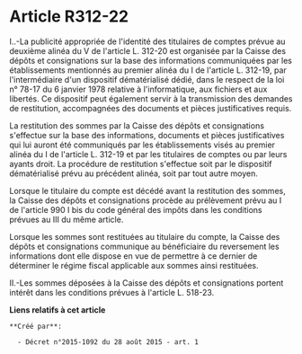 # Article R312-22

I..-La publicité appropriée de l'identité des titulaires de comptes prévue au deuxième alinéa du V de l'article L. 312-20 est
organisée par la Caisse des dépôts et consignations sur la base des informations communiquées par les établissements
mentionnés au premier alinéa du I de l'article L. 312-19, par l'intermédiaire d'un dispositif dématérialisé dédié, dans le
respect de la loi n° 78-17 du 6 janvier 1978 relative à l'informatique, aux fichiers et aux libertés. Ce dispositif peut
également servir à la transmission des demandes de restitution, accompagnées des documents et pièces justificatives requis. 

La restitution des sommes par la Caisse des dépôts et consignations s'effectue sur la base des informations, documents et
pièces justificatives qui lui auront été communiqués par les établissements visés au premier alinéa du I de l'article L.
312-19 et par les titulaires de comptes ou par leurs ayants droit. La procédure de restitution s'effectue soit par le
dispositif dématérialisé prévu au précédent alinéa, soit par tout autre moyen. 

Lorsque le titulaire du compte est décédé avant la restitution des sommes, la Caisse des dépôts et consignations procède au
prélèvement prévu au I de l'article 990 I bis du code général des impôts dans les conditions prévues au III du même article. 

Lorsque les sommes sont restituées au titulaire du compte, la Caisse des dépôts et consignations communique au bénéficiaire
du reversement les informations dont elle dispose en vue de permettre à ce dernier de déterminer le régime fiscal applicable
aux sommes ainsi restituées. 

II.-Les sommes déposées à la Caisse des dépôts et consignations portent intérêt dans les conditions prévues à l'article L.
518-23.

**Liens relatifs à cet article**

	**Créé par**:

	  - Décret n°2015-1092 du 28 août 2015 - art. 1
